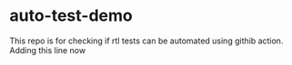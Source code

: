 # auto-test-demo

This repo is for checking if rtl tests can be automated using githib action.
Adding this line now
